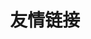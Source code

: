 ---
title: "友情链接"
description: '快来和我做互联网邻居！'
slug: "links"
layout: "links"
license: false
toc: true
menu:
    main: 
        weight: -70
        name: Friends
        url: /
        params:
            icon: friends

comments: true
---